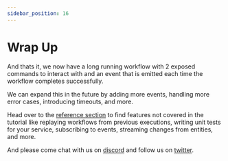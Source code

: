 ```yaml
---
sidebar_position: 16
---
```


# Wrap Up

And thats it, we now have a long running workflow with 2 exposed commands to interact with and an event that is emitted each
time the workflow completes successfully.

We can expand this in the future by adding more events, handling more error cases, introducing timeouts, and more.

Head over to the [reference section](../reference) to find features not covered in the tutorial like replaying workflows from previous executions, writing unit tests for your service, subscribing to events, streaming changes from entities, and more.

And please come chat with us on [discord](https://discord.gg/8hfnTn3QDT) and follow us on [twitter](https://twitter.com/EventualCloud).
